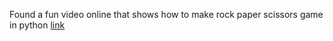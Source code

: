 Found a fun video online that shows how to make rock paper scissors game in python
[link](https://www.youtube.com/watch?v=23vCap6iYSs)
